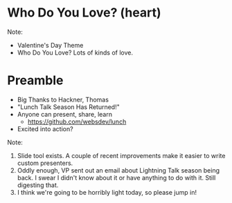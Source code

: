 <div class="splash">
  <h1>
    <span class="who">Who</span>
    <span class="do-you">Do You</span>
    <span class="love">
      Love?
      <span class="heartbeat-wrap">
        <span class="heartbeat">(heart)</span>
      </span>
    </span>
  </h1>
</div>

Note:

- Valentine's Day Theme
- Who Do You Love? Lots of kinds of love.



# Preamble

- Big Thanks to Hackner, Thomas <!-- .element: class="fragment" -->
- "Lunch Talk Season Has Returned!" <!-- .element: class="fragment" -->
- <!-- .element: class="fragment" --> Anyone can present, share, learn
  - https://github.com/websdev/lunch
- <!-- .element: class="fragment" --> Excited into action?

Note:

1. Slide tool exists. A couple of recent improvements make it easier to write custom presenters.
2. Oddly enough, VP sent out an email about Lightning Talk season being back.
   I swear I didn't know about it or have anything to do with it. Still digesting that.
3. I think we're going to be horribly light today, so please jump in!
